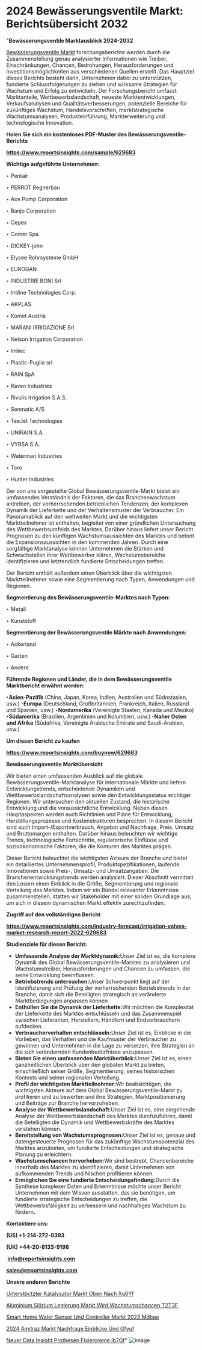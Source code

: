 # 2024 Bewässerungsventile Markt: Berichtsübersicht 2032

"<strong><b>Bewässerungsventile Marktausblick 2024-2032</b></strong>

<a href=https://www.reportsinsights.com/sample/629683>Bewässerungsventile Markt</a> forschungsberichte werden durch die Zusammenstellung genau analysierter Informationen wie Treiber, Einschränkungen, Chancen, Bedrohungen, Herausforderungen und Investitionsmöglichkeiten aus verschiedenen Quellen erstellt. Das Hauptziel dieses Berichts besteht darin, Unternehmen dabei zu unterstützen, fundierte Schlussfolgerungen zu ziehen und wirksame Strategien für Wachstum und Erfolg zu entwickeln. Der Forschungsbericht umfasst Marktanteile, Wettbewerbslandschaft, neueste Marktentwicklungen, Verkaufsanalysen und Qualitätsverbesserungen, potenzielle Bereiche für zukünftiges Wachstum, Handelsvorschriften, marktstrategische Wachstumsanalysen, Produkteinführung, Markterweiterung und technologische Innovation.

<strong><b>Holen Sie sich ein kostenloses PDF-Muster des Bewässerungsventile-Berichts</b></strong>

<a href=https://www.reportsinsights.com/sample/629683><strong><u>https://www.reportsinsights.com/sample/629683</u></strong></a>

<strong>Wichtige aufgeführte Unternehmen:</strong>

‣ Pentair

‣ PERROT Regnerbau

‣ Ace Pump Corporation

‣ Banjo Corporation

‣ Cepex

‣ Comer Spa

‣ DICKEY-john

‣ Elysee Rohrsysteme GmbH

‣ EUROGAN

‣ INDUSTRIE BONI Srl

‣ Irriline Technologies Corp.

‣ AKPLAS

‣ Komet Austria

‣ MARANI IRRIGAZIONE Srl

‣ Nelson Irrigation Corporation

‣ Irritec

‣ Plastic-Puglia srl

‣ RAIN SpA

‣ Raven Industries

‣ Rivulis Irrigation S.A.S.

‣ Senmatic A/S

‣ TeeJet Technologies

‣ UNIRAIN S.A.

‣ VYRSA S.A.

‣ Waterman Industries

‣ Toro

‣ Hunter Industries

Der von uns vorgestellte Global Bewässerungsventile-Markt bietet ein umfassendes Verständnis der Faktoren, die das Branchenwachstum antreiben, der vorherrschenden betrieblichen Tendenzen, der komplexen Dynamik der Lieferkette und der Verhaltensmuster der Verbraucher. Ein Panoramablick auf den weltweiten Markt und die wichtigsten Marktteilnehmer ist enthalten, begleitet von einer gründlichen Untersuchung des Wettbewerbsumfelds des Marktes. Darüber hinaus liefert unser Bericht Prognosen zu den künftigen Wachstumsaussichten des Marktes und betont die Expansionsaussichten in den kommenden Jahren. Durch eine sorgfältige Marktanalyse können Unternehmen die Stärken und Schwachstellen ihrer Wettbewerber klären, Wachstumsbereiche identifizieren und letztendlich fundierte Entscheidungen treffen.

Der Bericht enthält außerdem einen Überblick über die wichtigsten Marktteilnehmer sowie eine Segmentierung nach Typen, Anwendungen und Regionen.

<strong>Segmentierung des Bewässerungsventile-Marktes nach Typen:</strong>

‣ Metall

‣ Kunststoff

<strong>Segmentierung der Bewässerungsventile Märkte nach Anwendungen:</strong>

‣ Ackerland

‣ Garten

‣ Andere

<strong><b>Führende Regionen und Länder, die in dem Bewässerungsventile Marktbericht erwähnt werden:</b></strong>

<strong><b>‣Asien-Pazifik</b></strong> (China, Japan, Korea, Indien, Australien und Südostasien, usw.)
<strong><b>‣Europa</b></strong> (Deutschland, Großbritannien, Frankreich, Italien, Russland und Spanien, usw.)
‣<strong><b>Nordamerika</b></strong> (Vereinigte Staaten, Kanada und Mexiko)
<strong><b>‣Südamerika</b></strong> (Brasilien, Argentinien und Kolumbien, usw.)
<strong><b>‣Naher Osten und Afrika</b></strong> (Südafrika, Vereinigte Arabische Emirate und Saudi-Arabien, usw.)

<strong>Um diesen Bericht zu kaufen</strong>

<a href=https://www.reportsinsights.com/buynow/629683><strong><u>https://www.reportsinsights.com/buynow/629683</u></strong></a>

<strong>Bewässerungsventile Marktübersicht</strong>

Wir bieten einen umfassenden Ausblick auf die globale Bewässerungsventile-Marktanalyse für internationale Märkte und liefern Entwicklungstrends, entscheidende Dynamiken und Wettbewerbslandschaftsanalysen sowie den Entwicklungsstatus wichtiger Regionen. Wir untersuchen den aktuellen Zustand, die historische Entwicklung und die voraussichtliche Entwicklung. Neben diesen Hauptaspekten werden auch Richtlinien und Pläne für Entwicklung, Herstellungsprozesse und Kostenstrukturen besprochen. In diesem Bericht sind auch Import-/Exportverbrauch, Angebot und Nachfrage, Preis, Umsatz und Bruttomargen enthalten. Darüber hinaus beleuchten wir wichtige Trends, technologische Fortschritte, regulatorische Einflüsse und sozioökonomische Faktoren, die die Konturen des Marktes prägen.

Dieser Bericht beleuchtet die wichtigsten Akteure der Branche und bietet ein detailliertes Unternehmensprofil, Produktspezifikationen, laufende Innovationen sowie Preis-, Umsatz- und Umsatzangaben. Die Branchenentwicklungstrends werden analysiert. Dieser Abschnitt vermittelt den Lesern einen Einblick in die Größe, Segmentierung und regionale Verteilung des Marktes. Indem wir ein Bündel relevanter Erkenntnisse zusammenstellen, statten wir Stakeholder mit einer soliden Grundlage aus, um sich in diesem dynamischen Markt effektiv zurechtzufinden.

<strong>Zugriff auf den vollständigen Bericht</strong>

<a href=https://www.reportsinsights.com/industry-forecast/irrigation-valves-market-research-report-2022-629683><strong>https://www.reportsinsights.com/industry-forecast/irrigation-valves-market-research-report-2022-629683</strong></a>

<strong>Studienziele für diesen Bericht:</strong>
<ul>
  <li><strong>Umfassende Analyse der Marktdynamik:</strong>Unser Ziel ist es, die komplexe Dynamik des Global Bewässerungsventile-Marktes zu analysieren und Wachstumstreiber, Herausforderungen und Chancen zu umfassen, die seine Entwicklung beeinflussen.</li>
  <li><strong>Betriebstrends untersuchen:</strong>Unser Schwerpunkt liegt auf der Identifizierung und Prüfung der vorherrschenden Betriebstrends in der Branche, damit sich die Beteiligten strategisch an veränderte Marktbedingungen anpassen können</li>
  <li><strong>Enthüllen Sie die Dynamik der Lieferkette:</strong>Wir möchten die Komplexität der Lieferkette des Marktes entschlüsseln und das Zusammenspiel zwischen Lieferanten, Herstellern, Händlern und Endverbrauchern aufdecken.</li>
  <li><strong>Verbraucherverhalten entschlüsseln:</strong>Unser Ziel ist es, Einblicke in die Vorlieben, das Verhalten und die Kaufmuster der Verbraucher zu gewinnen und Unternehmen in die Lage zu versetzen, ihre Strategien an die sich verändernden Kundenbedürfnisse anzupassen.</li>
  <li><strong>Bieten Sie einen umfassenden Marktüberblick:</strong>Unser Ziel ist es, einen ganzheitlichen Überblick über den globalen Markt zu bieten, einschließlich seiner Größe, Segmentierung, seines historischen Kontexts und seiner regionalen Verteilung.</li>
  <li><strong>Profil der wichtigsten Marktteilnehmer:</strong>Wir beabsichtigen, die wichtigsten Akteure auf dem Global Bewässerungsventile-Markt zu profilieren und zu bewerten und ihre Strategien, Marktpositionierung und Beiträge zur Branche hervorzuheben.</li>
  <li><strong>Analyse der Wettbewerbslandschaft:</strong>Unser Ziel ist es, eine eingehende Analyse der Wettbewerbslandschaft des Marktes durchzuführen, damit die Beteiligten die Dynamik und Wettbewerbskräfte des Marktes verstehen können.</li>
  <li><strong>Bereitstellung von Wachstumsprognosen:</strong>Unser Ziel ist es, genaue und datengesteuerte Prognosen für das zukünftige Wachstumspotenzial des Marktes anzubieten, um fundierte Entscheidungen und strategische Planung zu erleichtern.</li>
  <li><strong>Wachstumschancen hervorheben:</strong>Wir sind bestrebt, Chancenbereiche innerhalb des Marktes zu identifizieren, damit Unternehmen von aufkommenden Trends und Nischen profitieren können.</li>
  <li><strong>Ermöglichen Sie eine fundierte Entscheidungsfindung:</strong>Durch die Synthese komplexer Daten und Erkenntnisse möchte unser Bericht Unternehmen mit dem Wissen ausstatten, das sie benötigen, um fundierte strategische Entscheidungen zu treffen, die Wettbewerbsfähigkeit zu verbessern und nachhaltiges Wachstum zu fördern<strong>.</strong></li>
</ul>
<strong>Kontaktiere uns:</strong>

<strong>(US) +1-214-272-0393</strong>

<strong>(UK) +44-20-8133-9198</strong>

<strong> </strong><a href=info@reportsinsights.com><strong><u>info@reportsinsights.com</u></strong></a>

<a href=sales@reportsinsights.com><strong><u>sales@reportsinsights.com</u></strong></a>

<strong>Unsere anderen Berichte</strong>

<a href=https://de.linkedin.com/pulse/unterst%C3%BCtzter-katalysator-markt-oben-nach-xq6yf/>Unterstbctzter Katalysator Markt Oben Nach Xq6Yf</a>

<a href=https://de.linkedin.com/pulse/aluminium-silizium-legierung-markt-wird-wachstumschancen-t2t3f/>Aluminium Silizium Legierung Markt Wird Wachstumschancen T2T3F</a>

<a href=https://de.linkedin.com/pulse/smart-home-water-sensor-und-controller-markt-2023-mdbae/>Smart Home Water Sensor Und Controller Markt 2023 Mdbae</a>

<a href=https://de.linkedin.com/pulse/2024-amitraz-markt-nachfrage-einblicke-und-gfyuf/>2024 Amitraz Markt Nachfrage Einblicke Und Gfyuf</a>

<a href=https://de.linkedin.com/pulse/neuer-data-insight-prothesen-fixiercreme-ib7gf/>Neuer Data Insight Prothesen Fixiercreme Ib7Gf</a>"
![image](https://github.com/Jaayaachit/RIMarket/assets/158452289/12981ac1-1737-4e63-9eef-924a045012e0)
